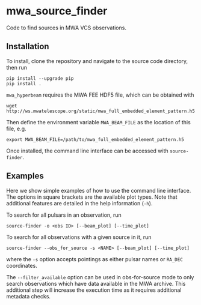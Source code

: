 # mwa_source_finder
Code to find sources in MWA VCS observations.

## Installation
To install, clone the repository and navigate to the source code directory, then run

    pip install --upgrade pip
    pip install .

`mwa_hyperbeam` requires the MWA FEE HDF5 file, which can be obtained with

    wget http://ws.mwatelescope.org/static/mwa_full_embedded_element_pattern.h5

Then define the environment variable `MWA_BEAM_FILE` as the location of this file, e.g.

    export MWA_BEAM_FILE=/path/to/mwa_full_embedded_element_pattern.h5

Once installed, the command line interface can be accessed with `source-finder`.

## Examples
Here we show simple examples of how to use the command line interface. The options
in square brackets are the available plot types. Note that additional features are
detailed in the help information (`-h`).

To search for all pulsars in an observation, run

    source-finder -o <obs ID> [--beam_plot] [--time_plot]

To search for all observations with a given source in it, run

    source-finder --obs_for_source -s <NAME> [--beam_plot] [--time_plot]

where the `-s` option accepts pointings as either pulsar names or `RA_DEC` coordinates.

The `--filter_available` option can be used in obs-for-source mode to only search
observations which have data available in the MWA archive. This additional step will
increase the execution time as it requires additional metadata checks.